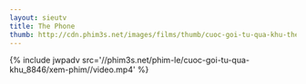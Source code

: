 ```yaml
---
layout: sieutv
title: The Phone
thumb: http://cdn.phim3s.net/images/films/thumb/cuoc-goi-tu-qua-khu-the-phone-2015.jpg
---
```

{% include jwpadv src='//phim3s.net/phim-le/cuoc-goi-tu-qua-khu_8846/xem-phim//video.mp4' %}